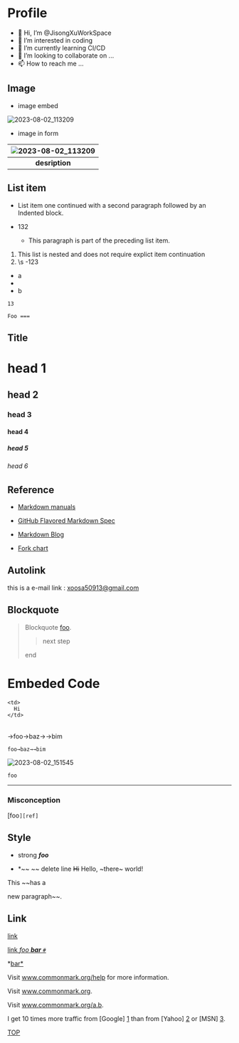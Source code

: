 # Profile

- 👋 Hi, I’m @JisongXuWorkSpace
- 👀 I’m interested in coding  
- 🌱 I’m currently learning CI/CD 
- 💞️ I’m looking to collaborate on ...
- 📫 How to reach me ...


<!---
JisongXuWorkSpace/JisongXuWorkSpace is a ✨ special ✨ repository because its `README.md` (this file) appears on your GitHub profile.
You can click the Preview link to take a look at your changes.
--->




## Image

- image embed

![2023-08-02_113209](https://github.com/JisongXuWorkSpace/JisongXuWorkSpace/assets/125253933/8718d9b2-0e7b-473b-9c23-f487785cf205)

- image in form

|![2023-08-02_113209](https://github.com/JisongXuWorkSpace/JisongXuWorkSpace/assets/125253933/8718d9b2-0e7b-473b-9c23-f487785cf205) |
|:--:|
|<b>desription</b>|

## List item

+ List item one continued with a second paragraph followed by an
Indented block.

+ 132
  - This paragraph is part of the preceding list item.

1. This list is nested and does not require explict item continuation
2. \s
   -123

* a
*
* b


`13`

`Foo
===`

## Title

# head 1
## head 2
### head 3
#### head 4
##### head 5
###### head 6



## Reference
- [Markdown manuals](
https://www.it145.com/9/13475.html#:~:text=%E8%AA%9E%E6%B3%95%E8%AA%AA%E6%98%8E%EF%BC%9A%20%5B%5D%E8%A3%A1%E5%AF%AB%E9%80%A3%E7%B5%90%E6%96%87%E5%AD%97%EF%BC%8C%28%29%E8%A3%A1%E5%AF%AB%E9%80%A3%E7%B5%90%E5%9C%B0%E5%9D%80%2C%20%28%29%E4%B8%AD%E7%9A%84%E2%80%9D%E2%80%9C%E4%B8%AD%E5%8F%AF%E4%BB%A5%E7%82%BA%E9%80%A3%E7%B5%90%E6%8C%87%E5%AE%9Atitle%E5%B1%AC%E6%80%A7%EF%BC%8Ctitle%E5%B1%AC%E6%80%A7%E5%8F%AF%E5%8A%A0%E5%8F%AF%E4%B8%8D%E5%8A%A0%E3%80%82%20title%E5%B1%AC%E6%80%A7%E7%9A%84%E6%95%88%E6%9E%9C%E6%98%AF%E6%BB%91%E9%BC%A0%E6%87%B8%E5%81%9C%E5%9C%A8%E9%80%A3%E7%B5%90%E4%B8%8A%E6%9C%83%E5%87%BA%E7%8F%BE%E6%8C%87%E5%AE%9A%E7%9A%84%20title%E6%96%87%E5%AD%97%E3%80%82%20%201%20%E7%B5%90%E6%96%87%E5%AD%97%5D%28,2%20%E7%B5%90%E5%9C%B0%E5%9D%80%20%E2%80%9C%E9%80%A3%E7%B5%90%E6%A8%99%E9%A1%8C%E2%80%9D%29%E2%80%99%E9%80%99%203%20%E7%9A%84%E5%BD%A2%E5%BC%8F%E3%80%82%20%204%20%E7%B5%90%E5%9C%B0%E5%9D%80%E8%88%87%E9%80%A3%E7%B5%90%E6%A8%99%E9%A1%8C%E5%89%8D%E6%9C%89%E4%B8%80%E5%80%8B%E7%A9%BA%E6%A0%BC%E3%80%82 )

- [GitHub Flavored Markdown Spec](https://github.github.com/gfm/#inline-link "GitHub Flavored Markdown Spec")

- [Markdown Blog](https://markdown.tw/#link)
- [Fork chart](http://flowchart.js.org/)

## Autolink
this is a e-mail link : <xoosa50913@gmail.com> 


## Blockquote

> Blockquote [foo].
>
> [foo]: /url
>
> > next step
>
> end




# Embeded Code

<table>

  <tr>

    <td>
      Hi
    </td>

  </tr>

</table>

→foo→baz→→bim
<pre><code>foo→baz→→bim
</code></pre>


![2023-08-02_151545](https://github.com/JisongXuWorkSpace/JisongXuWorkSpace/assets/125253933/4c01804a-f783-4c6b-b35e-806992b90cc8)

    foo
----


### Misconception
[foo`][ref]`



## Style

- strong ***foo***

- *~~ ~~
delete line ~~Hi~~ Hello, ~there~ world!

This ~~has a

new paragraph~~.



## Link



[link](/uri "title")

[link *foo **bar** `#`*][ref]

[ref]: /uri

*[bar*](/url)

Visit www.commonmark.org/help for more information.

Visit www.commonmark.org.

Visit www.commonmark.org/a.b.

I get 10 times more traffic from [Google] [1] than from
[Yahoo] [2] or [MSN] [3].

  [1]: http://google.com/        "Google"
  [2]: http://search.yahoo.com/  "Yahoo Search"
  [3]: http://search.msn.com/    "MSN Search"


[TOP](#profile)
